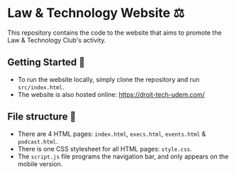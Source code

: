 # Law & Technology Website ⚖️

This repository contains the code to the website that aims to promote the Law & Technology Club's activity.

## Getting Started 🚀

- To run the website locally, simply clone the repository and run `src/index.html`.
- The website is also hosted online: https://droit-tech-udem.com/

## File structure 📁

- There are 4 HTML pages: `index.html`, `execs.html`, `events.html` & `podcast.html`.
- There is one CSS stylesheet for all HTML pages: `style.css`.
- The `script.js` file programs the navigation bar, and only appears on the mobile version.
